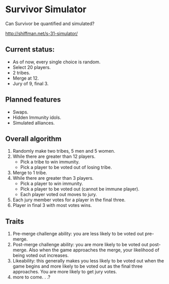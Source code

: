 # Survivor Simulator

Can Survivor be quantified and simulated?

http://shiffman.net/s-31-simulator/

## Current status:

* As of now, every single choice is random.
* Select 20 players.
* 2 tribes.
* Merge at 12.
* Jury of 9, final 3.

## Planned features
* Swaps.
* Hidden Immunity idols.
* Simulated alliances.

## Overall algorithm
1. Randomly make two tribes, 5 men and 5 women.
2. While there are greater than 12 players.
    * Pick a tribe to win immunity.
    * Pick a player to be voted out of losing tribe.
3. Merge to 1 tribe.
4. While there are greater than 3 players.
    * Pick a player to win immunity.
    * Pick a player to be voted out (cannot be immune player).
    * Each player voted out moves to jury.
5. Each jury member votes for a player in the final three.
6. Player in final 3 with most votes wins.

## Traits
1. Pre-merge challenge ability: you are less likely to be voted out pre-merge.
2. Post-merge challenge ability: you are more likely to be voted out post-merge.  Also when the game approaches the merge, your likelihood of being voted out increases.
3. Likeability: this generally makes you less likely to be voted out when the game begins and more likely to be voted out as the final three approaches.  You are more likely to get jury votes.
4. more to come. .  .?
